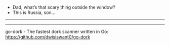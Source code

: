 - Dad, what’s that scary thing outside the window?
- This is Russia, son...

----



----

go-dork - The fastest dork scanner written in Go: https://github.com/dwisiswant0/go-dork

